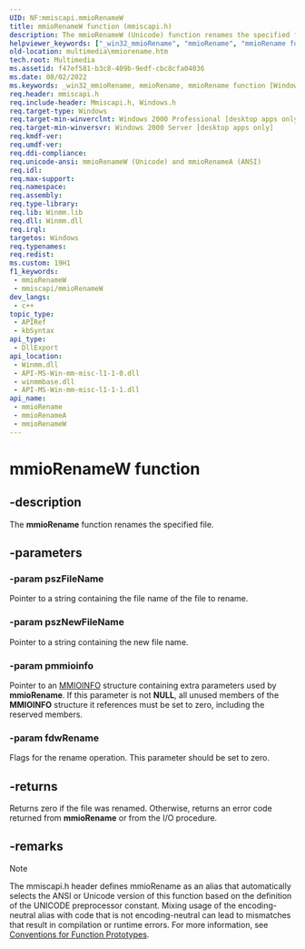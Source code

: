 ```yaml
---
UID: NF:mmiscapi.mmioRenameW
title: mmioRenameW function (mmiscapi.h)
description: The mmioRenameW (Unicode) function renames the specified file and contains parameters that modify strings containing a file name. (mmioRenameW)
helpviewer_keywords: ["_win32_mmioRename", "mmioRename", "mmioRename function [Windows Multimedia]", "mmioRenameW", "multimedia.mmiorename"]
old-location: multimedia\mmiorename.htm
tech.root: Multimedia
ms.assetid: f47ef581-b3c8-409b-9edf-cbc8cfa04036
ms.date: 08/02/2022
ms.keywords: _win32_mmioRename, mmioRename, mmioRename function [Windows Multimedia], mmioRenameA, mmioRenameW, mmsystem/mmioRename, mmsystem/mmioRenameA, mmsystem/mmioRenameW, multimedia.mmiorename
req.header: mmiscapi.h
req.include-header: Mmiscapi.h, Windows.h
req.target-type: Windows
req.target-min-winverclnt: Windows 2000 Professional [desktop apps only]
req.target-min-winversvr: Windows 2000 Server [desktop apps only]
req.kmdf-ver: 
req.umdf-ver: 
req.ddi-compliance: 
req.unicode-ansi: mmioRenameW (Unicode) and mmioRenameA (ANSI)
req.idl: 
req.max-support: 
req.namespace: 
req.assembly: 
req.type-library: 
req.lib: Winmm.lib
req.dll: Winmm.dll
req.irql: 
targetos: Windows
req.typenames: 
req.redist: 
ms.custom: 19H1
f1_keywords:
 - mmioRenameW
 - mmiscapi/mmioRenameW
dev_langs:
 - c++
topic_type:
 - APIRef
 - kbSyntax
api_type:
 - DllExport
api_location:
 - Winmm.dll
 - API-MS-Win-mm-misc-l1-1-0.dll
 - winmmbase.dll
 - API-MS-Win-mm-misc-l1-1-1.dll
api_name:
 - mmioRename
 - mmioRenameA
 - mmioRenameW
---
```


# mmioRenameW function


## -description

The <b>mmioRename</b> function renames the specified file.

## -parameters

### -param pszFileName

Pointer to a string containing the file name of the file to rename.

### -param pszNewFileName

Pointer to a string containing the new file name.

### -param pmmioinfo

Pointer to an <a href="/previous-versions/dd757322(v=vs.85)">MMIOINFO</a> structure containing extra parameters used by <b>mmioRename</b>. If this parameter is not <b>NULL</b>, all unused members of the <b>MMIOINFO</b> structure it references must be set to zero, including the reserved members.

### -param fdwRename

Flags for the rename operation. This parameter should be set to zero.

## -returns

Returns zero if the file was renamed. Otherwise, returns an error code returned from <b>mmioRename</b> or from the I/O procedure.

## -remarks

> [!NOTE]
> The mmiscapi.h header defines mmioRename as an alias that automatically selects the ANSI or Unicode version of this function based on the definition of the UNICODE preprocessor constant. Mixing usage of the encoding-neutral alias with code that is not encoding-neutral can lead to mismatches that result in compilation or runtime errors. For more information, see [Conventions for Function Prototypes](/windows/win32/intl/conventions-for-function-prototypes).
